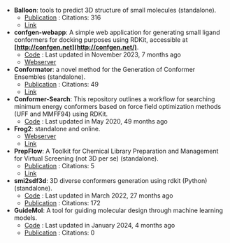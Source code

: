 - **Balloon**: tools to predict 3D structure of small molecules (standalone).
	- [Publication](https://doi.org/10.1021/ci6005646) : Citations: 316
	- [Link](http://users.abo.fi/mivainio/balloon/)
- **confgen-webapp**: A simple web application for generating small ligand conformers for docking purposes using RDKit, accessible at **[http://confgen.net](http://confgen.net/)**.
	- [Code](https://github.com/Et9797/confgen-webapp) : Last updated in November 2023, 7 months ago
	- [Webserver](http://confgen.net/)
- **Conformator**: a novel method for the Generation of Conformer Ensembles (standalone).
	- [Publication](https://doi.org/10.1021/acs.jcim.8b00704) : Citations: 49
	- [Link](https://www.zbh.uni-hamburg.de/forschung/amd/software/conformator.html)
- **Conformer-Search**: This repository outlines a workflow for searching minimum energy conformers based on force field optimization methods (UFF and MMFF94) using RDKit.
	- [Code](https://github.com/mcsorkun/Conformer-Search) : Last updated in May 2020, 49 months ago
- **Frog2**: standalone and online.
	- [Webserver](https://mobyle2.rpbs.univ-paris-diderot.fr/cgi-bin/portal.py#forms::Frog2)
	- [Link](http://mobyle.rpbs.univ-paris-diderot.fr/cgi-bin/portal.py#welcome)
- **PrepFlow**: A Toolkit for Chemical Library Preparation and Management for Virtual Screening (not 3D per se) (standalone).
	- [Publication](https://doi.org/doi.org/10.1002/minf.202100139) : Citations: 5
	- [Link](https://ifm.chimie.unistra.fr/prepflow)
- **smi2sdf3d**: 3D diverse conformers generation using rdkit (Python) (standalone).
	- [Code](https://github.com/UnixJunkie/smi2sdf3d) : Last updated in March 2022, 27 months ago
	- [Publication](https://doi.org/10.1021/ci2004658) : Citations: 172
- **GuideMol**: A tool for guiding molecular design through machine learning models.
	- [Code](https://github.com/jairesdesousa/guidemol) : Last updated in January 2024, 4 months ago
	- [Publication](https://doi.org/10.1002/minf.202300190) : Citations: 0
